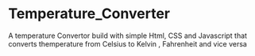 # Temperature_Converter
A temperature Convertor build with simple Html, CSS and Javascript that converts themperature from Celsius to Kelvin , Fahrenheit and vice versa
